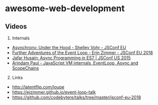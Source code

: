 # awesome-web-development

## Videos
1. Internals
  - [Asynchrony: Under the Hood - Shelley Vohr - JSConf EU](https://youtu.be/SrNQS8J67zc?si=VDFSKIaxXYmKhxqt)
  - [Further Adventures of the Event Loop - Erin Zimmer - JSConf EU 2018](https://youtu.be/u1kqx6AenYw?si=sXxcbaG_o3nn1JYw)
  - [Jafar Husain: Async Programming in ES7 | JSConf US 2015](https://youtu.be/lil4YCCXRYc?si=wyjHKx2CTnuMNCtT)
  - [Arindam Paul - JavaScript VM internals, EventLoop, Async and ScopeChains](https://youtu.be/QyUFheng6J0?si=OjnzbuwxFSCjB5Jq)
2. Links
  - http://latentflip.com/loupe
  - https://ejzimmer.github.io/event-loop-talk
  - https://github.com/codebytere/talks/tree/master/jsconf-eu-2018

